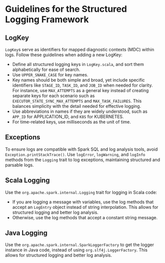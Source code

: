 # Guidelines for the Structured Logging Framework

## LogKey

`LogKey`s serve as identifiers for mapped diagnostic contexts (MDC) within logs. Follow these guidelines when adding a new LogKey:
* Define all structured logging keys in `LogKey.scala`, and sort them alphabetically for ease of search.
* Use `UPPER_SNAKE_CASE` for key names.
* Key names should be both simple and broad, yet include specific identifiers like `STAGE_ID`, `TASK_ID`, and `JOB_ID` when needed for clarity. For instance, use `MAX_ATTEMPTS` as a general key instead of creating separate keys for each scenario such as `EXECUTOR_STATE_SYNC_MAX_ATTEMPTS` and `MAX_TASK_FAILURES`. This balances simplicity with the detail needed for effective logging.
* Use abbreviations in names if they are widely understood, such as `APP_ID` for APPLICATION_ID, and `K8S` for KUBERNETES.
* For time-related keys, use milliseconds as the unit of time.

## Exceptions

To ensure logs are compatible with Spark SQL and log analysis tools, avoid `Exception.printStackTrace()`. Use `logError`, `logWarning`, and `logInfo` methods from the `Logging` trait to log exceptions, maintaining structured and parsable logs.


## Scala Logging
Use the `org.apache.spark.internal.Logging` trait for logging in Scala code:
* If you are logging a message with variables, use the log methods that accept an `LogEntry` object instead of string interpolation. This allows for structured logging and better log analysis.
* Otherwise, use the log methods that accept a constant string message.

## Java Logging
Use the `org.apache.spark.internal.SparkLoggerFactory` to get the logger instance in Java code, instead of using `org.slf4j.LoggerFactory`. This allows for structured logging and better log analysis.